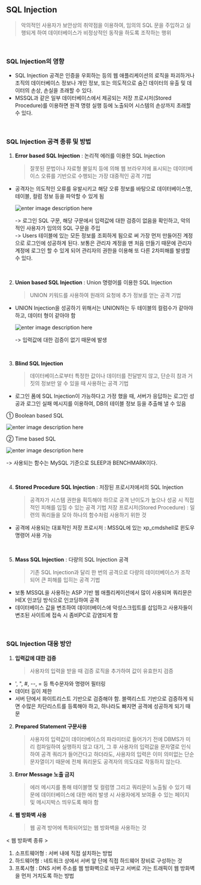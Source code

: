 ## SQL Injection

> 악의적인 사용자가 보안상의 취약점을 이용하여, 임의의 SQL 문을 주입하고 실행되게 하여 데이터베이스가 비정상적인 동작을 하도록 조작하는 행위

<br/>

### SQL Injection의 영향

- SQL Injection 공격은 인증을 우회하는 등의 웹 애플리케이션의 로직을 파괴하거나 조직의 데이터베이스 정보나 개인 정보, 또는 의도적으로 숨긴 데이터의 유출 및 데이터의 손상, 손실을 초래할 수 있다.
- MSSQL과 같은 일부 데이터베이스에서 제공되는 저장 프로시저(Stored Procedure)를 이용하면 원격 명령 실행 등에 노출되어 시스템의 손상까지 초래할 수 있다.

<br/>

### SQL Injection 공격 종류 및 방법

1. **Error based SQL Injection** : 논리적 에러를 이용한 SQL Injection
   > 잘못된 문법이나 자료형 불일치 등에 의해 웹 브라우저에 표시되는 데이터베이스 오류를 기반으로 수행되는 가장 대중적인 공격 기법

- 공격자는 의도적인 오류를 유발시키고 해당 오류 정보를 바탕으로 데이터베이스명, 테이블, 컬럼 정보 등을 파악할 수 있게 됨

  ![enter image description here](https://img1.daumcdn.net/thumb/R1280x0/?scode=mtistory2&fname=https://t1.daumcdn.net/cfile/tistory/9958373C5C8890FA03)

  -> 로그인 SQL 구문, 해당 구문에서 입력값에 대한 검증이 없음을 확인하고, 악의적인 사용자가 임의의 SQL 구문을 주입 <br/>
  -> Users 테이블에 있는 모든 정보를 조회하게 됨으로 써 가장 먼저 만들어진 계정으로 로그인에 성공하게 된다. 보통은 관리자 계정을 맨 처음 만들기 때문에 관리자 계정에 로그인 할 수 있게 되어 관리자의 권한을 이용해 또 다른 2차피해를 발생할 수 있다.

<br/>

2. **Union based SQL Injection** : Union 명령어를 이용한 SQL Injection
   > UNION 키워드를 사용하여 원래의 요청에 추가 정보를 얻는 공격 기법

- UNION Injection을 성공하기 위해서는 UNION하는 두 테이블의 컬럼수가 같아야 하고, 데이터 형이 같아야 함

  ![enter image description here](https://img1.daumcdn.net/thumb/R1280x0/?scode=mtistory2&fname=https://t1.daumcdn.net/cfile/tistory/99BD4C3C5C8890FA0A)

  -> 입력값에 대한 검증이 없기 때문에 발생

<br/>

3. **Blind SQL Injection**
   > 데이터베이스로부터 특정한 값이나 데이터를 전달받지 않고, 단순히 참과 거짓의 정보만 알 수 있을 때 사용하는 공격 기법

- 로그인 폼에 SQL Injection이 가능하다고 가정 했을 때, 서버가 응답하는 로그인 성공과 로그인 실패 메시지를 이용하여, DB의 테이블 정보 등을 추출해 낼 수 있음

① Boolean based SQL

![enter image description here](https://img1.daumcdn.net/thumb/R1280x0/?scode=mtistory2&fname=https://t1.daumcdn.net/cfile/tistory/99525F3C5C8890F90E)

② Time based SQL

![enter image description here](https://img1.daumcdn.net/thumb/R1280x0/?scode=mtistory2&fname=https://t1.daumcdn.net/cfile/tistory/99CAFB395C88914513)

-> 사용되는 함수는 MySQL 기준으로 SLEEP과 BENCHMARK이다.

<br/>

4. **Stored Procedure SQL Injection** : 저장된 프로시저에서의 SQL Injection
   > 공격자가 시스템 권한을 획득해야 하므로 공격 난이도가 높으나 성공 시 직접적인 피해를 입힐 수 있는 공격 기법
   > 저장 프로시저(Stored Procedure) : 일련의 쿼리들을 모아 하나의 함수처럼 사용하기 위한 것

- 공격에 사용되는 대표적인 저장 프로시저 : MSSQL에 있는 xp_cmdshell로 윈도우 명령어 사용 가능

<br/>

5. **Mass SQL Injection** : 다량의 SQL Injection 공격
   > 기존 SQL Injection과 달리 한 번의 공격으로 다량의 데이터베이스가 조작되어 큰 피해를 입히는 공격 기법

- 보통 MSSQL을 사용하는 ASP 기반 웹 애플리케이션에서 많이 사용되며 쿼리문은 HEX 인코딩 방식으로 인코딩하여 공격
- 데이터베이스 값을 변조하여 데이터베이스에 악성스크립트를 삽입하고 사용자들이 변조된 사이트에 접속 시 좀비PC로 감염되게 함

<br/>

### SQL Injection 대응 방안

1. **입력값에 대한 검증**
   > 사용자의 입력을 받을 때 검증 로직을 추가하여 값이 유효한지 검증

- ', ", #, --, = 등 특수문자와 명령어 필터링
- 데이터 길이 제한
- 서버 단에서 화이트리스트 기반으로 검증해야 함. 블랙리스트 기반으로 검증하게 되면 수많은 차단리스트를 등록해야 하고, 하나라도 빠지면 공격에 성공하게 되기 때문

2. **Prepared Statement 구문사용**

   > 사용자의 입력값이 데이터베이스의 파라미터로 들어가기 전에 DBMS가 미리 컴파일하여 실행하지 않고 대기, 그 후 사용자의 입력값을 문자열로 인식하여 공격 쿼리가 들어간다고 하더라도, 사용자의 입력은 이미 의미없는 단순 문자열이기 때문에 전체 쿼리문도 공격자의 의도대로 작동하지 않는다.

3. **Error Message 노출 금지**

   > 에러 메시지를 통해 테이블명 및 컬럼명 그리고 쿼리문이 노출될 수 있기 때문에 데이터베이스에 대한 에러 발생 시 사용자에게 보여줄 수 있는 페이지 및 메시지박스 띄우도록 해야 함

4. **웹 방화벽 사용**
   > 웹 공격 방어에 특화되어있는 웹 방화벽을 사용하는 것

< 웹 방화벽 종류 >

1. 소프트웨어형 : 서버 내에 직접 설치하는 방법
2. 하드웨어형 : 네트워크 상에서 서버 앞 단에 직접 하드웨어 장비로 구성하는 것
3. 프록시형 : DNS 서버 주소를 웹 방화벽으로 바꾸고 서버로 가는 트래픽이 웹 방화벽을 먼저 거치도록 하는 방법
